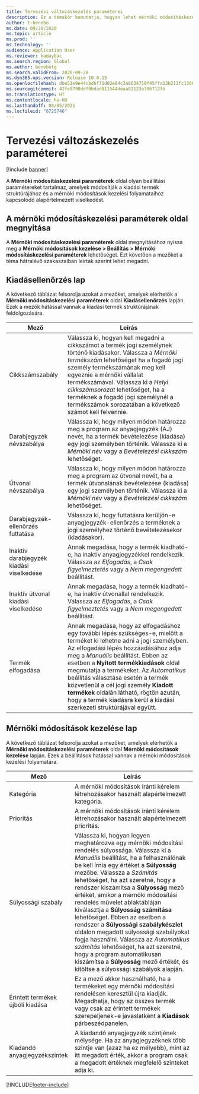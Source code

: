 ```yaml
---
title: Tervezési változáskezelés paraméterei
description: Ez a témakör bemutatja, hogyan lehet mérnöki módosításkezelési funkciókat konfigurálni a Microsoft Dynamics 365 Supply Chain Management rendszerhez.
author: t-benebo
ms.date: 09/28/2020
ms.topic: article
ms.prod: ''
ms.technology: ''
audience: Application User
ms.reviewer: kamaybac
ms.search.region: Global
ms.author: benebotg
ms.search.validFrom: 2020-09-28
ms.dyn365.ops.version: Release 10.0.15
ms.openlocfilehash: dbe51e9e44cbdbf71d02e84c3a8634750f45ffa13b213fc1306a1047fb9e0b63
ms.sourcegitcommit: 42fe9790ddf0bdad911544deaa82123a396712fb
ms.translationtype: HT
ms.contentlocale: hu-HU
ms.lasthandoff: 08/05/2021
ms.locfileid: "6725746"
---
```

# <a name="engineering-change-management-parameters"></a>Tervezési változáskezelés paraméterei

[!include [banner](../includes/banner.md)]

A **Mérnöki módosításkezelési paraméterek** oldal olyan beállítási paramétereket tartalmaz, amelyek módosítják a kiadási termék struktúrájához és a mérnöki módosítások kezelési folyamataihoz kapcsolódó alapértelmezett viselkedést.

## <a name="open-the-engineering-change-management-parameters-page"></a>A mérnöki módosításkezelési paraméterek oldal megnyitása

A **Mérnöki módosításkezelési paraméterek** oldal megnyitásához nyissa meg a **Mérnöki módosítások kezelése \> Beállítás \> Mérnöki módosításkezelési paraméterek** lehetőséget. Ezt követően a mezőket a téma hátralévő szakaszaiban leírtak szerint lehet megadni.

## <a name="release-control-tab"></a>Kiadásellenőrzés lap

A következő táblázat felsorolja azokat a mezőket, amelyek elérhetők a **Mérnöki módosításkezelési paraméterek** oldal **Kiadásellenőrzés** lapján. Ezek a mezők hatással vannak a kiadási termék struktúrájának feldolgozására.

| Mező | Leírás |
|---|---|
| Cikkszámszabály | Válassza ki, hogyan kell megadni a cikkszámot a termék jogi személynek történő kiadásakor. Válassza a *Mérnöki termékszám* lehetőséget ha a fogadó jogi személy termékszámának meg kell egyeznie a mérnöki vállalat termékszámával. Válassza ki a *Helyi cikkszámsorozat* lehetőséget, ha a terméknek a fogadó jogi személynél a termékszámok sorozatában a következő számot kell felvennie. |
| Darabjegyzék névszabálya | Válassza ki, hogy milyen módon határozza meg a program az anyagjegyzék (AJ) nevét, ha a termék bevételezése (kiadása) egy jogi személyben történik. Válassza ki a *Mérnöki név* vagy a *Bevételezési cikkszám* lehetőséget. |
| Útvonal névszabálya | Válassza ki, hogy milyen módon határozza meg a program az útvonal nevét, ha a termék útvonalának bevételezése (kiadása) egy jogi személyben történik. Válassza ki a *Mérnöki név* vagy a *Bevételezési cikkszám* lehetőséget. |
| Darabjegyzék-ellenőrzés futtatása | Válassza ki, hogy futtatásra kerüljön-e anyagjegyzék-ellenőrzés a terméknek a jogi személyhez történő bevételezésekor (kiadásakor). |
| Inaktív darabjegyzék kiadási viselkedése | Annak megadása, hogy a termék kiadható-e, ha inaktív anyagjegyzékkel rendelkezik. Válassza az *Elfogadás*, a *Csak figyelmeztetés* vagy a *Nem megengedett* beállítást. |
| Inaktív útvonal kiadási viselkedése | Annak megadása, hogy a termék kiadható-e, ha inaktív útvonallal rendelkezik. Válassza az *Elfogadás*, a *Csak figyelmeztetés* vagy a *Nem megengedett* beállítást.|
| Termék elfogadása | Annak megadása, hogy az elfogadáshoz egy további lépés szükséges-e, mielőtt a terméket ki lehetne adni a jogi személyben. Az elfogadási lépés hozzáadásához adja meg a *Manuális* beállítást. Ebben az esetben a **Nyitott termékkiadások** oldal megmutatja a termékeket. Az *Automatikus* beállítás választása esetén a termék közvetlenül a cél jogi személy **Kiadott termékek** oldalán látható, rögtön azután, hogy a termék kiadásra kerül a kiadási szerkezeti struktúrájával együtt. |

## <a name="engineering-change-management-tab"></a>Mérnöki módosítások kezelése lap

A következő táblázat felsorolja azokat a mezőket, amelyek elérhetők a **Mérnöki módosításkezelési paraméterek** oldal **Mérnöki módosítások kezelése** lapján. Ezek a beállítások hatással vannak a mérnöki módosítások kezelési folyamatára.

| Mező | Leírás |
|---|---|
| Kategória | A mérnöki módosítások iránti kérelem létrehozásakor használt alapértelmezett kategória. |
| Prioritás | A mérnöki módosítások iránti kérelem létrehozásakor használt alapértelmezett prioritás. |
| Súlyossági szabály | Válassza ki, hogyan legyen meghatározva egy mérnöki módosítási rendelés súlyossága. Válassza ki a *Manuális* beállítást, ha a felhasználónak be kell írnia egy értéket a **Súlyosság** mezőbe. Válassza a *Számítás* lehetőséget, ha azt szeretné, hogy a rendszer kiszámítsa a **Súlyosság** mező értékét, amikor a mérnöki módosítási rendelés művelet ablaktábláján kiválasztja a **Súlyosság számítása** lehetőséget. Ebben az esetben a rendszer a **Súlyossági szabálykészlet** oldalon megadott súlyossági szabályokat fogja használni. Válassza az *Automatikus számítás* lehetőséget, ha azt szeretné, hogy a program automatikusan kiszámítsa a **Súlyosság** mező értékét, és kitöltse a súlyossági szabályok alapján. |
| Érintett termékek újbóli kiadása | Ez a mező akkor használható, ha a termékeket egy mérnöki módosítási rendelésen keresztül újra kiadják. Megadhatja, hogy az összes termék vagy csak az érintett termékek szerepeljenek-e javaslatként a **Kiadások** párbeszédpanelen. |
| Kiadandó anyagjegyzékszintek | A kiadandó anyagjegyzék szintjének mélysége. Ha az anyagjegyzéknek több szintje van (azaz ha ez mélyebb), mint az itt megadott érték, akkor a program csak a megadott értéknek megfelelő szinteket adja ki. |


[!INCLUDE[footer-include](../../includes/footer-banner.md)]